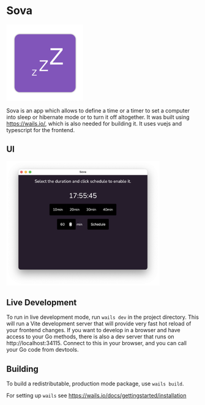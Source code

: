 # Sova

<img src="build/appicon.png" alt="Sova Icon" width="200"/>

Sova is an app which allows to define a time or a timer to set a computer into sleep or hibernate mode or to turn it off altogether.
It was built using https://wails.io/, which is also needed for building it.
It uses vuejs and typescript for the frontend.

## UI

<img src="images/sova-ui.png" alt="Sova Icon" width="400"/>

## Live Development

To run in live development mode, run `wails dev` in the project directory. This will run a Vite development
server that will provide very fast hot reload of your frontend changes. If you want to develop in a browser
and have access to your Go methods, there is also a dev server that runs on http://localhost:34115. Connect
to this in your browser, and you can call your Go code from devtools.

## Building

To build a redistributable, production mode package, use `wails build`.

For setting up `wails` see https://wails.io/docs/gettingstarted/installation

